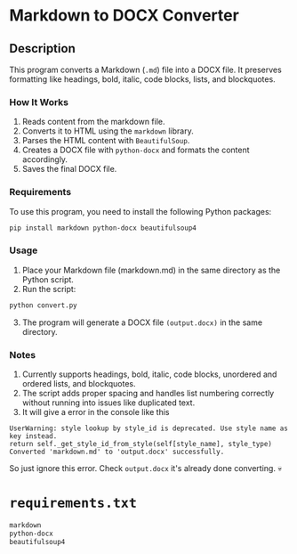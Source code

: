 # Markdown to DOCX Converter

## Description
This program converts a Markdown (`.md`) file into a DOCX file. It preserves formatting like headings, bold, italic, code blocks, lists, and blockquotes.

### How It Works
1. Reads content from the markdown file.
2. Converts it to HTML using the `markdown` library.
3. Parses the HTML content with `BeautifulSoup`.
4. Creates a DOCX file with `python-docx` and formats the content accordingly.
5. Saves the final DOCX file.

### Requirements
To use this program, you need to install the following Python packages:

```bash
pip install markdown python-docx beautifulsoup4
```

### Usage
1. Place your Markdown file (markdown.md) in the same directory as the Python script.
2. Run the script:

```bash
python convert.py
```
3. The program will generate a DOCX file `(output.docx)` in the same directory.

### Notes
1. Currently supports headings, bold, italic, code blocks, unordered and ordered lists, and blockquotes.
2. The script adds proper spacing and handles list numbering correctly without running into issues like duplicated text.
3. It will give a error in the console like this
```
UserWarning: style lookup by style_id is deprecated. Use style name as key instead.
return self._get_style_id_from_style(self[style_name], style_type)
Converted 'markdown.md' to 'output.docx' successfully.
```
So just ignore this error. Check `output.docx` it's already done converting. 💀

# `requirements.txt`
```txt
markdown
python-docx
beautifulsoup4
```